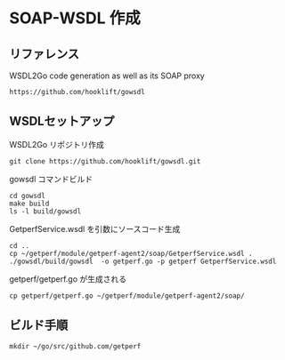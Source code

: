 SOAP-WSDL 作成
===============

リファレンス
------------

WSDL2Go code generation as well as its SOAP proxy

```
https://github.com/hooklift/gowsdl
```

WSDLセットアップ
----------------

WSDL2Go リポジトリ作成

```
git clone https://github.com/hooklift/gowsdl.git
```

gowsdl コマンドビルド

```
cd gowsdl
make build
ls -l build/gowsdl
```

GetperfService.wsdl を引数にソースコード生成

```
cd ..
cp ~/getperf/module/getperf-agent2/soap/GetperfService.wsdl .
./gowsdl/build/gowsdl  -o getperf.go -p getperf GetperfService.wsdl
```

getperf/getperf.go が生成される

```
cp getperf/getperf.go ~/getperf/module/getperf-agent2/soap/
```

ビルド手順
-----------

```
mkdir ~/go/src/github.com/getperf
```

